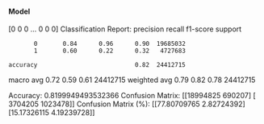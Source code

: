 #### Model
[0 0 0 ... 0 0 0]
Classification Report:
              precision    recall  f1-score   support

           0       0.84      0.96      0.90  19685032
           1       0.60      0.22      0.32   4727683

    accuracy                           0.82  24412715
   macro avg       0.72      0.59      0.61  24412715
weighted avg       0.79      0.82      0.78  24412715

Accuracy: 0.8199949493532366
Confusion Matrix:
[[18994825   690207]
 [ 3704205  1023478]]
Confusion Matrix (%):
[[77.80709765  2.82724392]
 [15.17326115  4.19239728]]
